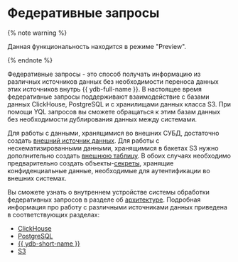 # Федеративные запросы

{% note warning %}

Данная функциональность находится в режиме "Preview".

{% endnote %}

Федеративные запросы - это способ получать информацию из различных источников данных без необходимости переноса данных этих источников внутрь {{ ydb-full-name }}. В настоящее время федеративные запросы поддерживают взаимодействие с базами данных ClickHouse, PostgreSQL и с хранилищами данных класса S3. При помощи YQL запросов вы сможете обращаться к этим базам данных без необходимости дублирования данных между системами.

Для работы с данными, хранящимися во внешних СУБД, достаточно создать [внешний источник данных](../datamodel/external_data_source.md). Для работы с несхематизированными данными, хранящимися в бакетах S3 нужно дополнительно создать [внешнюю таблицу](../datamodel/external_table.md). В обоих случаях необходимо предварительно создать объекты-[секреты](../datamodel/secrets.md), хранящие конфиденциальные данные, необходимые для аутентификации во внешних системах.

Вы сможете узнать о внутреннем устройстве системы обработки федеративных запросов в разделе об [архитектуре](./architecture.md). Подробная информация про работу с различными источниками данных приведена в соответствующих разделах:
- [ClickHouse](clickhouse.md)
- [PostgreSQL](postgresql.md)
- [{{ ydb-short-name }}](ydb.md)
- [S3](s3/external_table.md)

